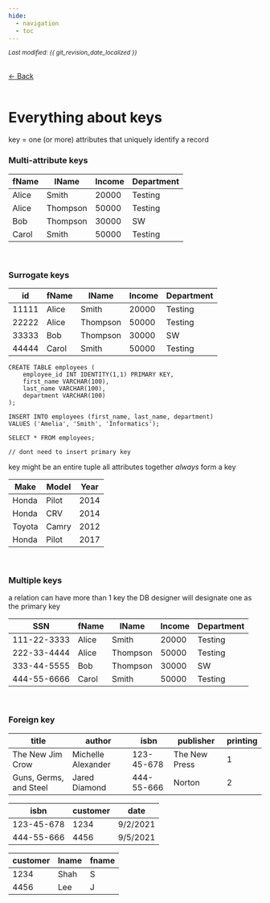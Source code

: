 ```yaml
---
hide:
  - navigation
  - toc
---
```


<small><i>Last modified: {{ git_revision_date_localized }}</i></small>

<div class="back-button">
    <br>
    <a href="javascript:history.back()">← Back</a>
    <br>
    <br>
</div>

# Everything about keys

key = one (or more) attributes that uniquely identify a record

### Multi-attribute keys

| fName | lName    | Income | Department |
| ----- | -------- | ------ | ---------- |
| Alice | Smith    | 20000  | Testing    |
| Alice | Thompson | 50000  | Testing    |
| Bob   | Thompson | 30000  | SW         |
| Carol | Smith    | 50000  | Testing    |

<br>

### Surrogate keys

| id    | fName | lName    | Income | Department |
| ----- | ----- | -------- | ------ | ---------- |
| 11111 | Alice | Smith    | 20000  | Testing    |
| 22222 | Alice | Thompson | 50000  | Testing    |
| 33333 | Bob   | Thompson | 30000  | SW         |
| 44444 | Carol | Smith    | 50000  | Testing    |
```
CREATE TABLE employees (
    employee_id INT IDENTITY(1,1) PRIMARY KEY,
    first_name VARCHAR(100),
    last_name VARCHAR(100),
    department VARCHAR(100)
);

INSERT INTO employees (first_name, last_name, department)
VALUES ('Amelia', 'Smith', 'Informatics');

SELECT * FROM employees;

// dont need to insert primary key
```


key might be an entire tuple
all attributes together *always* form a key

| Make   | Model | Year |
| ------ | ----- | ---- |
| Honda  | Pilot | 2014 |
| Honda  | CRV   | 2014 |
| Toyota | Camry | 2012 |
| Honda  | Pilot | 2017 |

<br>

### Multiple keys
a relation can have more than 1 key
the DB designer will designate one as the primary key

| SSN         | fName | lName    | Income | Department |
| ----------- | ----- | -------- | ------ | ---------- |
| 111-22-3333 | Alice | Smith    | 20000  | Testing    |
| 222-33-4444 | Alice | Thompson | 50000  | Testing    |
| 333-44-5555 | Bob   | Thompson | 30000  | SW         |
| 444-55-6666 | Carol | Smith    | 50000  | Testing    |

<br>

### Foreign key

| title                  | author             | isbn       | publisher     | printing |
| ---------------------- | ------------------ | ---------- | ------------- | -------- |
| The New Jim Crow       | Michelle Alexander | 123-45-678 | The New Press | 1        |
| Guns, Germs, and Steel | Jared Diamond      | 444-55-666 | Norton        | 2        |

| isbn       | customer | date     |
| ---------- | -------- | -------- |
| 123-45-678 | 1234     | 9/2/2021 |
| 444-55-666 | 4456     | 9/5/2021 |

| customer | lname | fname |
|----------|-------|-------|
| 1234     | Shah  | S     |
| 4456     | Lee   | J     |